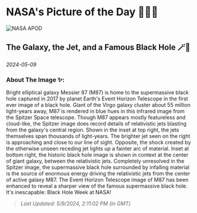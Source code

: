 
# NASA's Picture of the Day 🧑‍🚀💫

  ![NASA APOD](https://apod.nasa.gov/apod/image/2405/pia23122c-16.jpg)
  
  ## The Galaxy, the Jet, and a Famous Black Hole 🪄🌌
  
  _2024-05-09_
  
  ### About The Image ✨: 
  
  Bright elliptical galaxy Messier 87 (M87) is home to the supermassive black hole captured in 2017 by planet Earth's Event Horizon Telescope in the first ever image of a black hole. Giant of the Virgo galaxy cluster about 55 million light-years away, M87 is rendered in blue hues in this infrared image from the Spitzer Space telescope.  Though M87 appears mostly featureless and cloud-like, the Spitzer image does record details of relativistic jets blasting from the galaxy's central region. Shown in the inset at top right, the jets themselves span thousands of light-years. The brighter jet seen on the right is approaching and close to our line of sight. Opposite, the shock created by the otherwise unseen receding jet lights up a fainter arc of material. Inset at bottom right, the historic black hole image is shown in context at the center of giant galaxy, between the relativistic jets. Completely unresolved in the Spitzer image, the supermassive black hole surrounded by infalling material is the source of enormous energy driving the relativistic jets from the center of active galaxy M87. The Event Horizon Telescope image of M87 has been enhanced to reveal a sharper view of the famous supermassive black hole.   It's inescapable: Black Hole Week at NASA!
  
  
  
  > _Last Updated: 5/9/2024, 2:11:02 PM (in GMT)_
  